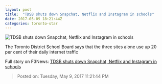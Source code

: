```yaml
---
layout: post
title:  "TDSB shuts down Snapchat, Netflix and Instagram in schools"
date: 2017-05-09 18:21:44Z
categories: toronto-star
---
```


![TDSB shuts down Snapchat, Netflix and Instagram in schools](https://www.thestar.com/content/dam/thestar/news/gta/2017/05/09/tdsb-shuts-down-snapchat-netflix-and-instagram-in-schools/instagram.jpg)

The Toronto District School Board says that the three sites alone use up 20 per cent of their daily internet traffic


Full story on F3News: [TDSB shuts down Snapchat, Netflix and Instagram in schools](http://www.f3nws.com/n/jcUSGE)

> Posted on: Tuesday, May 9, 2017 11:21:44 PM
